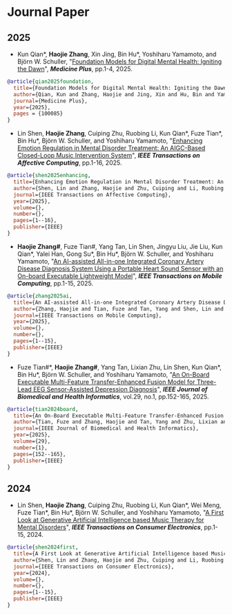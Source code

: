 # Journal Paper
## 2025
* Kun Qian\*, **Haojie Zhang**, Xin Jing, Bin Hu\*, Yoshiharu Yamamoto, and Björn W. Schuller, 
"[Foundation Models for Digital Mental Health: Igniting the Dawn](https://www.sciencedirect.com/science/article/pii/S2950347725000167)",
**_Medicine Plus_**, pp.1-4, 2025.

```bibtex
@article{qian2025foundation,
  title={Foundation Models for Digital Mental Health: Igniting the Dawn},
  author={Qian, Kun and Zhang, Haojie and Jing, Xin and Hu, Bin and Yamamoto, Yoshiharu and Schuller, Bj{\"o}rn W},
  journal={Medicine Plus},
  year={2025},
  pages = {100085}
}
```

* Lin Shen, **Haojie Zhang**, Cuiping Zhu, Ruobing Li, Kun Qian\*, Fuze Tian\*, Bin Hu\*, Björn W. Schuller, and Yoshiharu Yamamoto, 
"[Enhancing Emotion Regulation in Mental Disorder Treatment: An AIGC-Based Closed-Loop Music Intervention System](https://ieeexplore.ieee.org/document/10949681)", 
**_IEEE Transactions on Affective Computing_**, pp.1-16, 2025.

```bibtex
@article{shen2025enhancing,
  title={Enhancing Emotion Regulation in Mental Disorder Treatment: An AIGC-based Closed-Loop Music Intervention System},
  author={Shen, Lin and Zhang, Haojie and Zhu, Cuiping and Li, Ruobing and Qian, Kun and Tian, Fuze and Hu, Bin and Schuller, Bj{\"o}rn W and Yamamoto, Yoshiharu},
  journal={IEEE Transactions on Affective Computing},
  year={2025},
  volume={},
  number={},
  pages={1--16},
  publisher={IEEE}
}
```

* **Haojie Zhang\#**, Fuze Tian\#, Yang Tan, Lin Shen, Jingyu Liu, Jie Liu, Kun Qian\*, Yalei Han, Gong Su\*, Bin Hu\*, Björn W. Schuller, and Yoshiharu Yamamoto, 
"[An AI-assisted All-in-one Integrated Coronary Artery Disease Diagnosis System Using a Portable Heart Sound Sensor with an On-board Executable Lightweight Model](https://ieeexplore.ieee.org/document/10909628)", 
**_IEEE Transactions on Mobile Computing_**, pp.1-15, 2025.

```bibtex
@article{zhang2025ai,
  title={An AI-assisted All-in-one Integrated Coronary Artery Disease Diagnosis System Using a Portable Heart Sound Sensor with an On-board Executable Lightweight Model},
  author={Zhang, Haojie and Tian, Fuze and Tan, Yang and Shen, Lin and Liu, Jingyu and Liu, Jie and Qian, Kun and Han, Yalei and Su, Gong and Hu, Bin and Schuller, Bj{\"o}rn W and Yamamoto, Yoshiharu},
  journal={IEEE Transactions on Mobile Computing},
  year={2025},
  volume={},
  number={},
  pages={1--15},
  publisher={IEEE}
}
```

* Fuze Tian\#\*, **Haojie Zhang\#**, Yang Tan, Lixian Zhu, Lin Shen, Kun Qian\*, Bin Hu\*, Björn W. Schuller, and Yoshiharu Yamamoto, 
"[An On-Board Executable Multi-Feature Transfer-Enhanced Fusion Model for Three-Lead EEG Sensor-Assisted Depression Diagnosis](https://ieeexplore.ieee.org/document/10736629)", 
**_IEEE Journal of Biomedical and Health Informatics_**, vol.29, no.1, pp.152-165, 2025.

```bibtex
@article{tian2024board,
  title={An On-Board Executable Multi-Feature Transfer-Enhanced Fusion Model for Three-Lead EEG Sensor-Assisted Depression Diagnosis},
  author={Tian, Fuze and Zhang, Haojie and Tan, Yang and Zhu, Lixian and Shen, Lin and Qian, Kun and Hu, Bin and Schuller, Bj{\"o}rn W and Yamamoto, Yoshiharu},
  journal={IEEE Journal of Biomedical and Health Informatics}, 
  year={2025},
  volume={29},
  number={1},
  pages={152--165},
  publisher={IEEE}
}
```

## 2024

* Lin Shen, **Haojie Zhang**, Cuiping Zhu, Ruobing Li, Kun Qian\*, Wei Meng, Fuze Tian\*, Bin Hu\*, Björn W. Schuller, and Yoshiharu Yamamoto, 
  "[A First Look at Generative Artificial Intelligence based Music Therapy for Mental Disorders](https://ieeexplore.ieee.org/document/10787256)", 
  **_IEEE Transactions on Consumer Electronics_**, pp.1-15, 2024.

```bibtex
@article{shen2024first,
  title={A First Look at Generative Artificial Intelligence based Music Therapy for Mental Disorders},
  author={Shen, Lin and Zhang, Haojie and Zhu, Cuiping and Li, Ruobing and Qian, Kun and Meng, Wei and Tian, Fuze and Hu, Bin and Schuller, Bj{\"o}rn W and Yamamoto, Yoshiharu},
  journal={IEEE Transactions on Consumer Electronics}, 
  year={2024},
  volume={},
  number={},
  pages={1--15},
  publisher={IEEE}
}
```